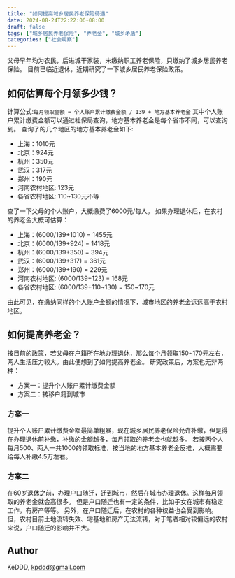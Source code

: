 ```yaml
---
title: "如何提高城乡居民养老保险待遇"
date: 2024-08-24T22:22:06+08:00
draft: false
tags: ["城乡居民养老保险", "养老金", "城乡矛盾"]
categories: ["社会观察"]
---
```


父母早年均为农民，后进城干家装，未缴纳职工养老保险，只缴纳了城乡居民养老保险。
目前已临近退休，近期研究了一下城乡居民养老保险政策。

## 如何估算每个月领多少钱？
计算公式:`每月领取金额 = 个人账户累计缴费金额 / 139 + 地方基本养老金`
其中个人账户累计缴费金额可以通过社保局查询，地方基本养老金是每个省市不同，可以查询到。
查询了的几个地区的地方基本养老金如下:
- 上海：1010元
- 北京：924元
- 杭州：350元
- 武汉：317元
- 郑州：190元
- 河南农村地区: 123元
- 各省农村地区: 110~130元不等

查了一下父母的个人账户，大概缴费了6000元/每人。
如果办理退休后，在农村的养老金大概可估算：
- 上海：(6000/139+1010) = 1455元
- 北京：(6000/139+924) = 1418元
- 杭州：(6000/139+350) = 394元
- 武汉：(6000/139+317) = 361元
- 郑州：(6000/139+190) = 229元
- 河南农村地区: (6000/139+123) = 168元
- 各省农村地区: (6000/139+110~130) = 150~170元

由此可见，在缴纳同样的个人账户金额的情况下，城市地区的养老金远远高于农村地区。

## 如何提高养老金？
按目前的政策，若父母在户籍所在地办理退休，那么每个月领取150~170元左右，两人生活压力较大。由此便想到了如何提高养老金。
研究政策后，方案也无非两种：
- 方案一：提升个人账户累计缴费金额
- 方案二：转移户籍到城市

### 方案一
提升个人账户累计缴费金额最简单粗暴，现在城乡居民养老保险允许补缴，但是得在办理退休前补缴，补缴的金额越多，每月领取的养老金也就越多。
若按两个人每月500、两人一共1000的领取标准，按当地的地方基本养老金反推，大概需要给每人补缴4.5万左右。

### 方案二
在60岁退休之前，办理户口随迁，迁到城市，然后在城市办理退休。这样每月领取的养老金就会高很多。
但是户口随迁也有一定的条件，比如子女在城市有稳定工作，有房产等等。
另外，在户口随迁后，在农村的各种权益也会受到影响。
但，农村目前土地流转失效、宅基地和房产无法流转，对于笔者相对较偏远的农村来说，户口随迁的影响并不大。

## Author
KeDDD, kpddd@gmail.com